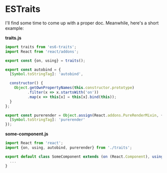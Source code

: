 ESTraits
========

I'll find some time to come up with a proper doc. Meanwhile, here's a short example:

**traits.js**
```javascript
import traits from 'es6-traits';
import React from 'react/addons';

export const {on, using} = traits();

export const autobind = {
  [Symbol.toStringTag]: 'autobind',

  constructor() {
    Object.getOwnPropertyNames(this.constructor.prototype)
          .filter(x => x.startsWith('on'))
          .map(x => this[x] = this[x].bind(this));
  }
};

export const purerender = Object.assign(React.addons.PureRenderMixin, {
  [Symbol.toStringTag]: 'purerender'
});
```

**some-component.js**
```javascript
import React from 'react';
import {on, using, autobind, purerender} from './traits';

export default class SomeComponent extends (on (React.Component), using (autobind, purerender)) {
  ...
}
```
